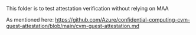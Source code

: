 This folder is to test attestation verification without relying on MAA

As mentioned here:
https://github.com/Azure/confidential-computing-cvm-guest-attestation/blob/main/cvm-guest-attestation.md
